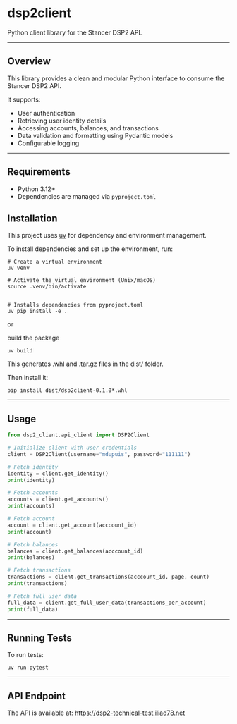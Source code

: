 # dsp2client

Python client library for the Stancer DSP2 API.

---

## Overview

This library provides a clean and modular Python interface to consume the Stancer DSP2 API.

It supports:

- User authentication
- Retrieving user identity details
- Accessing accounts, balances, and transactions
- Data validation and formatting using Pydantic models
- Configurable logging


---

## Requirements

- Python 3.12+
- Dependencies are managed via `pyproject.toml`


## Installation

This project uses [uv](https://github.com/jreese/uv) for dependency and environment management.

To install dependencies and set up the environment, run:

```
# Create a virtual environment
uv venv

# Activate the virtual environment (Unix/macOS)
source .venv/bin/activate


# Installs dependencies from pyproject.toml
uv pip install -e .

```


or

build the package
```
uv build
```

This generates .whl and .tar.gz files in the dist/ folder.

Then install it:

```
pip install dist/dsp2client-0.1.0*.whl
```

---
## Usage 

```python
from dsp2_client.api_client import DSP2Client

# Initialize client with user credentials
client = DSP2Client(username="mdupuis", password="111111")

# Fetch identity
identity = client.get_identity()
print(identity)

# Fetch accounts
accounts = client.get_accounts()
print(accounts)

# Fetch account
account = client.get_account(acccount_id)
print(account)

# Fetch balances
balances = client.get_balances(acccount_id)
print(balances)

# Fetch transactions
transactions = client.get_transactions(acccount_id, page, count)
print(transactions)

# Fetch full user data
full_data = client.get_full_user_data(transactions_per_account)
print(full_data)

```

---
## Running Tests

To run tests:

```
uv run pytest
```

---
## API Endpoint

The API is available at:
https://dsp2-technical-test.iliad78.net
